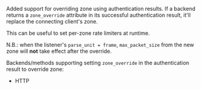 Added support for overriding zone using authentication results.  If a backend returns a `zone_override` attribute in its successful authentication result, it'll replace the connecting client's zone.

This can be useful to set per-zone rate limiters at runtime.

N.B.: when the listener's `parse_unit = frame`, `max_packet_size` from the new zone will **not** take effect after the override.

Backends/methods supporting setting `zone_override` in the authentication result to override zone:

- HTTP
